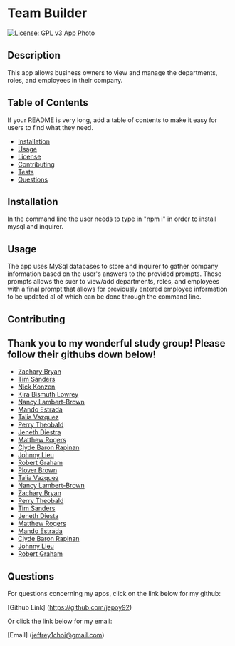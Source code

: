 
# Team Builder
[![License: GPL v3](https://img.shields.io/badge/License-GPL%20v3-blue.svg)](http://www.gnu.org/licenses/gpl-3.0)
[App Photo](app_photo.png)

## Description 

This app allows business owners to view and manage the departments, roles, and employees in their company.


## Table of Contents

If your README is very long, add a table of contents to make it easy for users to find what they need.

* [Installation](#installation)
* [Usage](#usage)
* [License](#license)
* [Contributing](#contributing)
* [Tests](#tests)
* [Questions](#questions)


## Installation

In the command line the user needs to type in "npm i" in order to install mysql and inquirer.

## Usage 

The app uses MySql databases to store and inquirer to gather company information based on the user's answers to the provided prompts. These prompts allows the suer to view/add departments, roles, and employees with a final prompt that allows for previously entered employee information to be updated al of which can be done through the command line. 


## Contributing

## Thank you to my wonderful study group! Please follow their githubs down below!

- [Zachary Bryan](https://github.com/zacharybryan)
- [Tim Sanders](https://github.com/tbsanders5)
- [Nick Konzen](https://github.com/NTKonzen)
- [Kira Bismuth Lowrey](https://github.com/KILowrey)
- [Nancy Lambert-Brown](https://github.com/n-lambert)
- [Mando Estrada](https://github.com/Mando619)
- [Talia Vazquez](https://github.com/taliavazquez)
- [Perry Theobald](https://github.com/perrytjr)
- [Jeneth Diestra](https://github.com/jen6one9)
- [Matthew Rogers](https://github.com/Rogers-Development-Services)
- [Clyde Baron Rapinan](https://github.com/clydebaron2000)
- [Johnny Lieu](https://github.com/johnnylieu)
- [Robert Graham](https://github.com/Robmgraham)
- [Plover Brown](https://github.com/rebgrasshopper)
- [Talia Vazquez](https://github.com/taliavazquez)
- [Nancy Lambert-Brown](https://github.com/n-lambert)
- [Zachary Bryan](https://github.com/zacharybryan)
- [Perry Theobald](https://github.com/perrytjr)
- [Tim Sanders](https://github.com/tbsanders5)
- [Jeneth Diesta](https://github.com/jen6one9)
- [Matthew Rogers](https://github.com/Rogers-Development-Services)
- [Mando Estrada](https://github.com/Mando619)
- [Clyde Baron Rapinan](https://github.com/clydebaron2000)
- [Johnny Lieu](https://github.com/johnnylieu)
- [Robert Graham](https://github.com/Robmgraham)

## Questions

  For questions concerning my apps, click on the link below for my github:

  [Github Link] (https://github.com/jepoy92)

  Or click the link below for my email:

  [Email] (jeffrey1choi@gmail.com)
